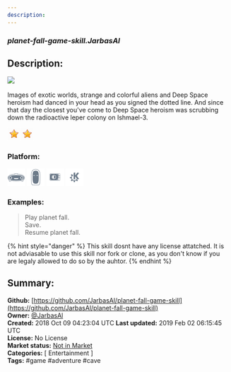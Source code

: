 ```yaml
---
description: 
---
```


### _planet-fall-game-skill.JarbasAl_  
## Description:  
![](http://infocom.elsewhere.org/gallery/planetfall/planetfall1.jpg)

Images of exotic worlds, strange and colorful aliens and Deep Space heroism had danced in your head as you signed the dotted line. And since that day the closest you've come to Deep Space heroism was scrubbing down the radioactive leper colony on Ishmael-3.  
  
![](../.gitbook/assets/star.png)![](../.gitbook/assets/star.png)  
  
### Platform:  
 ![Mark I](../.gitbook/assets/mark-1-icon.png)  ![Mark II](../.gitbook/assets/mark-2-icon.png)  ![Picroft](../.gitbook/assets/picroft-icon.png)  ![plasmoid](../.gitbook/assets/kde.png)   
### Examples:  
> Play planet fall.  
> Save.  
> Resume planet fall.  
  
{% hint style="danger" %}
This skill dosnt have any license attatched. It is not adviasable to use this skill nor fork or clone, as you don't know if you are legaly allowed to do so by the auhtor.
{% endhint %}
  
## Summary:  
**Github:** [https://github.com/JarbasAl/planet-fall-game-skill](https://github.com/JarbasAl/planet-fall-game-skill)  
**Owner:** [@JarbasAl](https://github.com/JarbasAl)  
**Created:** 2018 Oct 09 04:23:04 UTC  **Last updated:** 2019 Feb 02 06:15:45 UTC  
**License:** No License  
**Market status:** [Not in Market](https://market.mycroft.ai/skill/)  
**Categories:** [ Entertainment ]   
**Tags:** \#game \#adventure \#cave   
